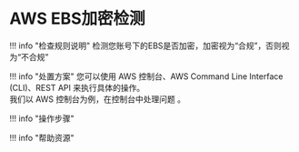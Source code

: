 # AWS EBS加密检测

!!! info "检查规则说明"
    检测您账号下的EBS是否加密，加密视为“合规”，否则视为“不合规”

!!! info "处置方案"
    您可以使用 AWS 控制台、AWS Command Line Interface (CLI)、REST API 来执行具体的操作。   
    我们以 AWS 控制台为例，在控制台中处理问题 。



!!! info "操作步骤"





!!! info "帮助资源"
    